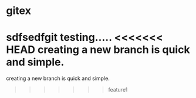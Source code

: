 # gitex
sdfsedfgit
testing.....
<<<<<<< HEAD
creating a new branch is quick and simple.
=======
creating a new branch is quick and simple.
>>>>>>> feature1

